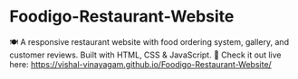 # Foodigo-Restaurant-Website
🍽️ A responsive restaurant website with food ordering system, gallery, and customer reviews. Built with HTML, CSS &amp; JavaScript.
🔗 Check it out live here: https://vishal-vinayagam.github.io/Foodigo-Restaurant-Website/
